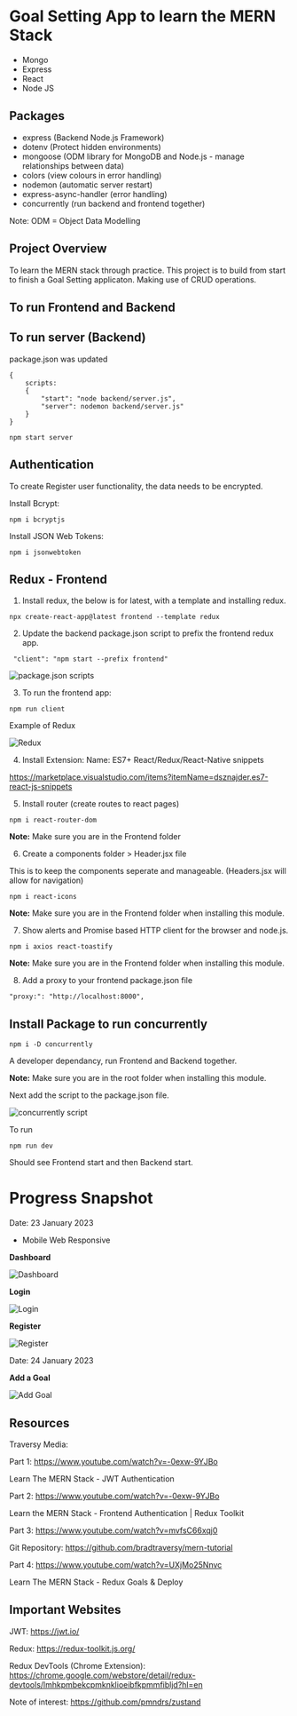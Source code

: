 # Goal Setting App to learn the MERN Stack

* Mongo
* Express
* React
* Node JS

## Packages
* express (Backend Node.js Framework)
* dotenv (Protect hidden environments)
* mongoose (ODM library for MongoDB and Node.js - manage relationships between data)
* colors (view colours in error handling)
* nodemon (automatic server restart)
* express-async-handler (error handling)
* concurrently (run backend and frontend together)

Note: ODM = Object Data Modelling

## Project Overview
To learn the MERN stack through practice. This project is to build from start to finish a Goal Setting applicaton.
Making use of CRUD operations.

## To run Frontend and Backend



## To run server (Backend) 
package.json was updated

```
{
    scripts: 
    {
        "start": "node backend/server.js",
        "server": nodemon backend/server.js"
    }
}

npm start server

```


## Authentication
To create Register user functionality, the data needs to be encrypted.

Install Bcrypt:

``npm i bcryptjs``

Install JSON Web Tokens:

``npm i jsonwebtoken``

## Redux - Frontend

1. Install redux, the below is for latest, with a template and installing redux.

``npx create-react-app@latest frontend --template redux``


2. Update the backend package.json script to prefix the frontend redux app. 

`` "client": "npm start --prefix frontend"``

![package.json scripts](images/scripts.png)

3. To run the frontend app:

``npm run client``

Example of Redux

![Redux](images/redux.png)

4. Install Extension: Name: ES7+ React/Redux/React-Native snippets

https://marketplace.visualstudio.com/items?itemName=dsznajder.es7-react-js-snippets

5. Install router (create routes to react pages)

``npm i react-router-dom``

**Note:** Make sure you are in the Frontend folder

6. Create a components folder > Header.jsx file

This is to keep the components seperate and manageable. (Headers.jsx will allow for navigation)

``npm i react-icons``

**Note:** Make sure you are in the Frontend folder when installing this module.

7. Show alerts and Promise based HTTP client for the browser and node.js.

``npm i axios react-toastify``

**Note:** Make sure you are in the Frontend folder when installing this module.

8. Add a proxy to your frontend package.json file

``"proxy:": "http://localhost:8000",``

## Install Package to run concurrently

``npm i -D concurrently``

A developer dependancy, run Frontend and Backend together.

**Note:** Make sure you are in the root folder when installing this module.

Next add the script to the package.json file.

![concurrently script](images/concurrently.png)

To run

``npm run dev``

Should see Frontend start and then Backend start.

# Progress Snapshot

Date: 23 January 2023

* Mobile Web Responsive

**Dashboard** 

![Dashboard](images/progress/dashboard.png)

**Login**

![Login](images/progress/login.png)

**Register**

![Register](images/progress/register.png)

Date: 24 January 2023

**Add a Goal**

![Add Goal](images/progress/add_goal.png)



## Resources
Traversy Media:

Part 1: https://www.youtube.com/watch?v=-0exw-9YJBo

Learn The MERN Stack - JWT Authentication

Part 2: https://www.youtube.com/watch?v=-0exw-9YJBo

Learn the MERN Stack - Frontend Authentication | Redux Toolkit

Part 3: https://www.youtube.com/watch?v=mvfsC66xqj0

Git Repository: https://github.com/bradtraversy/mern-tutorial

Part 4: https://www.youtube.com/watch?v=UXjMo25Nnvc

Learn The MERN Stack - Redux Goals & Deploy


## Important Websites

JWT: https://jwt.io/

Redux: https://redux-toolkit.js.org/

Redux DevTools (Chrome Extension): https://chrome.google.com/webstore/detail/redux-devtools/lmhkpmbekcpmknklioeibfkpmmfibljd?hl=en

Note of interest: https://github.com/pmndrs/zustand
